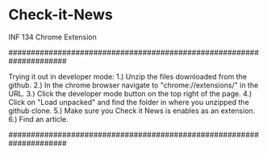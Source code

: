 # Check-it-News
INF 134 Chrome Extension


#####################################################################

Trying it out in developer mode:
1.) Unzip the files downloaded from the github.
2.) In the chrome browser navigate to "chrome://extensions/" in the URL.
3.) Click the developer mode button on the top right of the page.
4.) Click on "Load unpacked" and find the folder in where you unzipped the
    github clone.
5.) Make sure you Check it News is enables as an extension.
6.) Find an article.

#####################################################################

